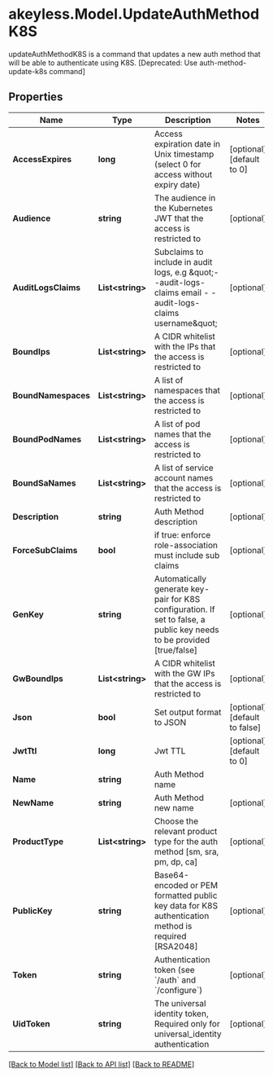 # akeyless.Model.UpdateAuthMethodK8S
updateAuthMethodK8S is a command that updates a new auth method that will be able to authenticate using K8S. [Deprecated: Use auth-method-update-k8s command]

## Properties

Name | Type | Description | Notes
------------ | ------------- | ------------- | -------------
**AccessExpires** | **long** | Access expiration date in Unix timestamp (select 0 for access without expiry date) | [optional] [default to 0]
**Audience** | **string** | The audience in the Kubernetes JWT that the access is restricted to | [optional] 
**AuditLogsClaims** | **List&lt;string&gt;** | Subclaims to include in audit logs, e.g \&quot;- -audit-logs-claims email - -audit-logs-claims username\&quot; | [optional] 
**BoundIps** | **List&lt;string&gt;** | A CIDR whitelist with the IPs that the access is restricted to | [optional] 
**BoundNamespaces** | **List&lt;string&gt;** | A list of namespaces that the access is restricted to | [optional] 
**BoundPodNames** | **List&lt;string&gt;** | A list of pod names that the access is restricted to | [optional] 
**BoundSaNames** | **List&lt;string&gt;** | A list of service account names that the access is restricted to | [optional] 
**Description** | **string** | Auth Method description | [optional] 
**ForceSubClaims** | **bool** | if true: enforce role-association must include sub claims | [optional] 
**GenKey** | **string** | Automatically generate key-pair for K8S configuration. If set to false, a public key needs to be provided [true/false] | [optional] 
**GwBoundIps** | **List&lt;string&gt;** | A CIDR whitelist with the GW IPs that the access is restricted to | [optional] 
**Json** | **bool** | Set output format to JSON | [optional] [default to false]
**JwtTtl** | **long** | Jwt TTL | [optional] [default to 0]
**Name** | **string** | Auth Method name | 
**NewName** | **string** | Auth Method new name | [optional] 
**ProductType** | **List&lt;string&gt;** | Choose the relevant product type for the auth method [sm, sra, pm, dp, ca] | [optional] 
**PublicKey** | **string** | Base64-encoded or PEM formatted public key data for K8S authentication method is required [RSA2048] | [optional] 
**Token** | **string** | Authentication token (see &#x60;/auth&#x60; and &#x60;/configure&#x60;) | [optional] 
**UidToken** | **string** | The universal identity token, Required only for universal_identity authentication | [optional] 

[[Back to Model list]](../README.md#documentation-for-models) [[Back to API list]](../README.md#documentation-for-api-endpoints) [[Back to README]](../README.md)

